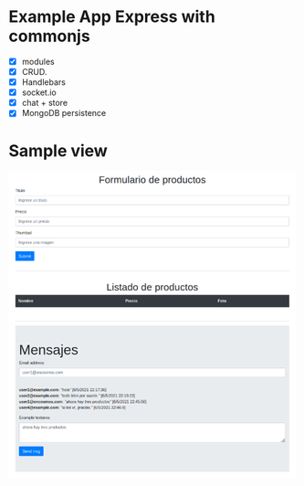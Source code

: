 Example App Express with commonjs
=====================================
- [x] modules
- [x] CRUD.
- [x] Handlebars
- [x] socket.io
- [x] chat + store
- [x] MongoDB persistence

# Sample view

![Vista handlebars](sample.png "Vista de uso")
